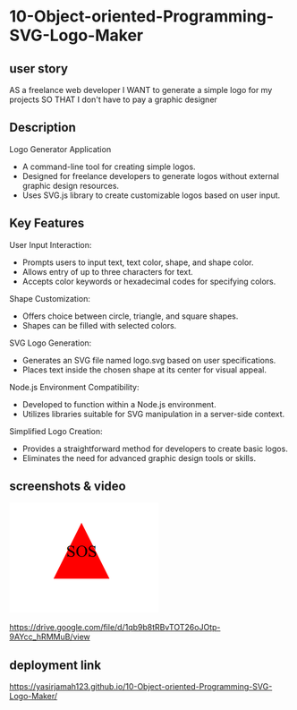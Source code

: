 # 10-Object-oriented-Programming-SVG-Logo-Maker

## user story

AS a freelance web developer
I WANT to generate a simple logo for my projects
SO THAT I don't have to pay a graphic designer

## Description 

Logo Generator Application
- A command-line tool for creating simple logos.
- Designed for freelance developers to generate logos without external graphic design resources.
- Uses SVG.js library to create customizable logos based on user input.


## Key Features

User Input Interaction:
- Prompts users to input text, text color, shape, and shape color.
- Allows entry of up to three characters for text.
- Accepts color keywords or hexadecimal codes for specifying colors.

Shape Customization:
- Offers choice between circle, triangle, and square shapes.
- Shapes can be filled with selected colors.

SVG Logo Generation:
- Generates an SVG file named logo.svg based on user specifications.
- Places text inside the chosen shape at its center for visual appeal.

Node.js Environment Compatibility:
- Developed to function within a Node.js environment.
- Utilizes libraries suitable for SVG manipulation in a server-side context.

Simplified Logo Creation:
- Provides a straightforward method for developers to create basic logos.
- Eliminates the need for advanced graphic design tools or skills.

## screenshots & video
![generated logo](image.png)

https://drive.google.com/file/d/1qb9b8tRBvTOT26oJOtp-9AYcc_hRMMuB/view

## deployment link

https://yasirjamah123.github.io/10-Object-oriented-Programming-SVG-Logo-Maker/

